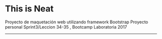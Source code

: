 # This is Neat

  Proyecto de maquetación web utilizando framework Bootstrap
  Proyecto personal Sprint3/Leccion 34-35 , Bootcamp Laboratoria 2017
  
----------------------------------
